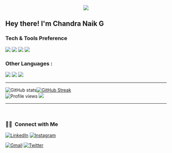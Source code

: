 <p align="center"><img src="https://i.imgur.com/A6bWGFl.gif"/></p>



<h2> Hey there! I'm Chandra Naik G</h2>



 








### Tech & Tools Preference

<img src = "https://img.shields.io/badge/-HTML5-E34F26?style=flat&logo=html5&logoColor=white"> <img src = "https://img.shields.io/badge/-CSS3-1572B6?style=flat&logo=css3&logoColor=white">
<img src="https://img.shields.io/badge/-Bootstrap-563D7C?style=flat&logo=bootstrap&logoColor=white">
<img src="https://img.shields.io/badge/-JavaScript-eed718?style=flat&logo=javascript&logoColor=ffffff">


### Other Languages :
<img src="http://img.shields.io/badge/-Java-F89820?style=flat&logo=java&logoColor=white"> <img src="https://img.shields.io/badge/-C%20-659ad2?style=flat&logo=c%2B%2B&logoColor=ffffff"> <img src="https://img.shields.io/badge/-Python-black?style=flat&logo=python&logoColor=white"> 

---

![GitHub stats](https://github-readme-stats.vercel.app/api?username=dayanand-g&show_icons=true&hide_border=true)[![GitHub Streak](https://github-readme-streak-stats.herokuapp.com/?user=dayanand-g&theme=tokyonight)](https://github.com/DenverCoder1/github-readme-streak-stats)
<br/>
![Profile views](https://gpvc.arturio.dev/dayanand-g)  <img src="https://img.shields.io/github/followers/dayanand-g?label=Follow" style=" float:left, margin-right:10px" />


---


<br/>
<h3> 🤝🏻 &nbsp;Connect with Me </h3>
<a href="https://www.linkedin.com/in/dayanand-m-g-9623b71b7/" target="_blank"><img src="https://img.shields.io/badge/LinkedIn-%230077B5.svg?&style=flat-square&logo=linkedin&logoColor=white" alt="LinkedIn"></a>
<a href="https://www.instagram.com/dayanand_g_/" target="_blank"><img src="https://img.shields.io/badge/Instagram-%23E4405F.svg?&style=flat-square&logo=instagram&logoColor=white" alt="Instagram"></a>

[![Gmail](https://img.shields.io/badge/-Gmail-c14438?style=flat&logo=Gmail&logoColor=white)](mailto:Fernando.Roldan.Zafra@gmail.com) <a href="https://twitter.com/Dayanand_g_" target="_blank"><img src="https://img.shields.io/badge/Twitter-%230077B5.svg?&style=flat-square&logo=twitter&logoColor=white" alt="Twitter"></a>
